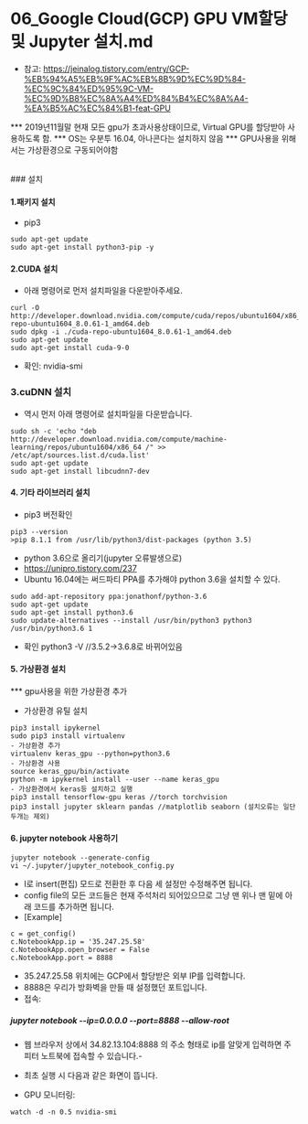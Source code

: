 # 06_Google Cloud(GCP) GPU VM할당 및 Jupyter 설치.md

- 참고: https://jeinalog.tistory.com/entry/GCP-%EB%94%A5%EB%9F%AC%EB%8B%9D%EC%9D%84-%EC%9C%84%ED%95%9C-VM-%EC%9D%B8%EC%8A%A4%ED%84%B4%EC%8A%A4-%EA%B5%AC%EC%84%B1-feat-GPU

*** 2019년11월말 현재 모든 gpu가 초과사용상태이므로, Virtual GPU를 할당받아 사용하도록 함.
*** OS는 우분투 16.04, 아나콘다는 설치하지 않음
*** GPU사용을 위해서는 가상환경으로 구동되어야함

<br>
### 설치

#### 1.패키지 설치
- pip3
```
sudo apt-get update
sudo apt-get install python3-pip -y
```

#### 2.CUDA 설치
- 아래 명령어로 먼저 설치파일을 다운받아주세요.
```
curl -O http://developer.download.nvidia.com/compute/cuda/repos/ubuntu1604/x86_64/cuda-repo-ubuntu1604_8.0.61-1_amd64.deb
sudo dpkg -i ./cuda-repo-ubuntu1604_8.0.61-1_amd64.deb
sudo apt-get update
sudo apt-get install cuda-9-0
```
- 확인: nvidia-smi

### 3.cuDNN 설치
- 역시 먼저 아래 명령어로 설치파일을 다운받습니다.
```
sudo sh -c 'echo "deb http://developer.download.nvidia.com/compute/machine-learning/repos/ubuntu1604/x86_64 /" >> /etc/apt/sources.list.d/cuda.list'
sudo apt-get update
sudo apt-get install libcudnn7-dev
```
#### 4. 기타 라이브러리 설치
- pip3 버전확인
```
pip3 --version
>pip 8.1.1 from /usr/lib/python3/dist-packages (python 3.5)
```
- python 3.6으로 올리기(jupyter 오류발생으로)
- https://unipro.tistory.com/237
- Ubuntu 16.04에는 써드파티 PPA를 추가해야 python 3.6을 설치할 수 있다.
```
sudo add-apt-repository ppa:jonathonf/python-3.6
sudo apt-get update
sudo apt-get install python3.6
sudo update-alternatives --install /usr/bin/python3 python3 /usr/bin/python3.6 1
```
- 확인 python3 -V  //3.5.2->3.6.8로 바뀌어있음

#### 5. 가상환경 설치 
*** gpu사용을 위한 가상환경 추가
- 가상환경 유틸 설치
```
pip3 install ipykernel
sudo pip3 install virtualenv
- 가상환경 추가
virtualenv keras_gpu --python=python3.6
- 가상환경 사용
source keras_gpu/bin/activate
python -m ipykernel install --user --name keras_gpu
- 가상환경에서 keras등 설치하고 실행
pip3 install tensorflow-gpu keras //torch torchvision
pip3 install jupyter sklearn pandas //matplotlib seaborn (설치오류는 일단 두개는 제외)
```

#### 6. jupyter notebook 사용하기
```
jupyter notebook --generate-config
vi ~/.jupyter/jupyter_notebook_config.py
```
- I로 insert(편집) 모드로 전환한 후 다음 세 설정만 수정해주면 됩니다.
- config file의 모든 코드들은 현재 주석처리 되어있으므로 그냥 맨 위나 맨 밑에 아래 코드를 추가하면 됩니다.
ㅤ
- [Example]
```
c = get_config()
c.NotebookApp.ip = '35.247.25.58'
c.NotebookApp.open_browser = False
c.NotebookApp.port = 8888
```
- 35.247.25.58 위치에는 GCP에서 할당받은 외부 IP를 입력합니다.
- 8888은 우리가 방화벽을 만들 때 설정했던 포트입니다.
- 접속:
##### jupyter notebook --ip=0.0.0.0 --port=8888 --allow-root 

- 웹 브라우저 상에서 34.82.13.104:8888 의 주소 형태로 ip를 알맞게 입력하면 주피터 노트북에 접속할 수 있습니다.-
- 최초 실행 시 다음과 같은 화면이 뜹니다.

- GPU 모니터링: 
```
watch -d -n 0.5 nvidia-smi
```

